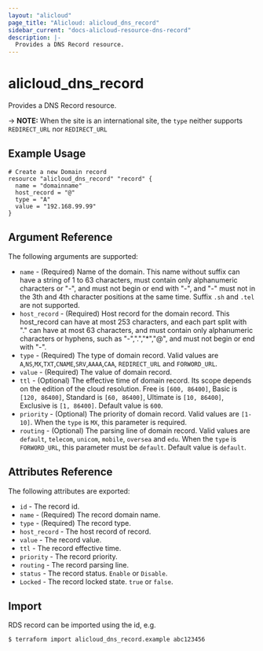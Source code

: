 ```yaml
---
layout: "alicloud"
page_title: "Alicloud: alicloud_dns_record"
sidebar_current: "docs-alicloud-resource-dns-record"
description: |-
  Provides a DNS Record resource.
---
```


# alicloud\_dns\_record

Provides a DNS Record resource.

-> **NOTE:** When the site is an international site, the `type` neither supports `REDIRECT_URL` nor `REDIRECT_URL`

## Example Usage

```
# Create a new Domain record
resource "alicloud_dns_record" "record" {
  name = "domainname"
  host_record = "@"
  type = "A"
  value = "192.168.99.99"
}
```

## Argument Reference

The following arguments are supported:

* `name` - (Required) Name of the domain. This name without suffix can have a string of 1 to 63 characters, must contain only alphanumeric characters or "-", and must not begin or end with "-", and "-" must not in the 3th and 4th character positions at the same time. Suffix `.sh` and `.tel` are not supported.
* `host_record` - (Required) Host record for the domain record. This host_record can have at most 253 characters, and each part split with "." can have at most 63 characters, and must contain only alphanumeric characters or hyphens, such as "-",".","*","@",  and must not begin or end with "-".
* `type` - (Required) The type of domain record. Valid values are `A`,`NS`,`MX`,`TXT`,`CNAME`,`SRV`,`AAAA`,`CAA`, `REDIRECT_URL` and `FORWORD_URL`.
* `value` - (Required) The value of domain record.
* `ttl` - (Optional) The effective time of domain record. Its scope depends on the edition of the cloud resolution. Free is `[600, 86400]`, Basic is `[120, 86400]`, Standard is `[60, 86400]`, Ultimate is `[10, 86400]`, Exclusive is `[1, 86400]`. Default value is `600`.
* `priority` - (Optional) The priority of domain record. Valid values are `[1-10]`. When the `type` is `MX`, this parameter is required.
* `routing` - (Optional) The parsing line of domain record. Valid values are `default`, `telecom`, `unicom`, `mobile`, `oversea` and `edu`. When the `type` is `FORWORD_URL`, this parameter must be `default`. Default value is `default`.

## Attributes Reference

The following attributes are exported:

* `id` - The record id.
* `name` - (Required) The record domain name.
* `type` - (Required) The record type.
* `host_record` - The host record of record.
* `value` - The record value.
* `ttl` - The record effective time.
* `priority` - The record priority.
* `routing` - The record parsing line.
* `status` - The record status. `Enable` or `Disable`.
* `Locked` - The record locked state. `true` or `false`.

## Import

RDS record can be imported using the id, e.g.

```
$ terraform import alicloud_dns_record.example abc123456
```